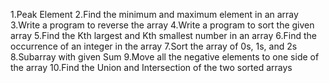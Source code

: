 1.Peak Element
2.Find the minimum and maximum element in an array
3.Write a program to reverse the array
4.Write a program to sort the given array
5.Find the Kth largest and Kth smallest number in an array
6.Find the occurrence of an integer in the array
7.Sort the array of 0s, 1s, and 2s
8.Subarray with given Sum
9.Move all the negative elements to one side of the array
10.Find the Union and Intersection of the two sorted arrays